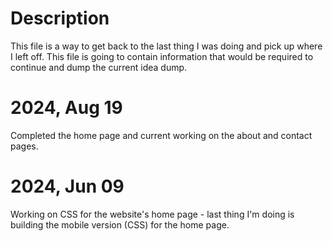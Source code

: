 # Description

This file is a way to get back to the last thing I was doing and pick up where I
left off. This file is going to contain information that would be required to
continue and dump the current idea dump.

# 2024, Aug 19

Completed the home page and current working on the about and contact pages.

# 2024, Jun 09

Working on CSS for the website's home page - last thing I'm doing is building
the mobile version (CSS) for the home page.
